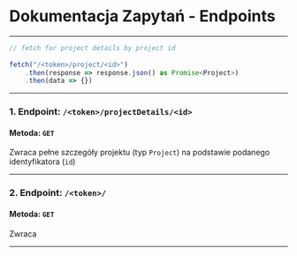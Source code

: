 # Dokumentacja Zapytań - Endpoints

---

[//]: # (## Czy endpointy powinny być z tokenem?)

```ts
// fetch for project details by project id  
  
fetch("/<token>/project/<id>")   
    .then(response => response.json() as Promise<Project>)   
    .then(data => {})
```

---

### **1. Endpoint: `/<token>/projectDetails/<id>`**
#### Metoda: `GET`
Zwraca pełne szczegóły projektu (typ `Project`) na podstawie podanego identyfikatora (`id`)

---

### **2. Endpoint: `/<token>/`**
#### Metoda: `GET`
Zwraca

---

[//]: # ()